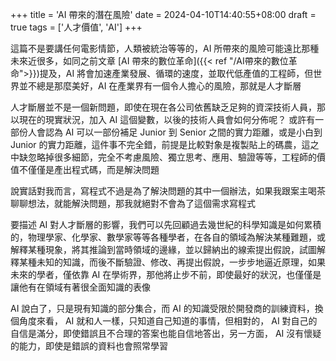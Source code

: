+++
title = 'AI 帶來的潛在風險'
date = 2024-04-10T14:40:55+08:00
draft = true
tags = ['人才價值', 'AI']
+++

這篇不是要講任何電影情節，人類被統治等等的，AI 所帶來的風險可能遠比那種未來近很多，如同之前文章 [AI 帶來的數位革命]({{< ref "/AI帶來的數位革命">}})提及，AI 將會加速產業發展、循環的速度，並取代低產值的工程師，但世界並不總是那麼美好，AI 在產業界有一個令人擔心的風險，那就是人才斷層

人才斷層並不是一個新問題，即使在現在各公司依舊缺乏足夠的資深技術人員，那以現在的現實狀況，加入 AI 這個變數，以後的技術人員會如何分佈呢？
或許有一部份人會認為 AI 可以一部份補足 Junior 到 Senior 之間的實力距離，或是小白到 Junior 的實力距離，這件事不完全錯，前提是比較對象是複製貼上的碼農，這之中缺忽略掉很多細節，完全不考慮風險、獨立思考、應用、驗證等等，工程師的價值不僅僅是產出程式碼，而是解決問題

說實話對我而言，寫程式不過是為了解決問題的其中一個辦法，如果我跟案主喝茶聊聊想法，就能解決問題，那我就絕對不會為了這個需求寫程式

要描述 AI 對人才斷層的影響，我們可以先回顧過去幾世紀的科學知識是如何累積的，物理學家、化學家、數學家等等各種學者，在各自的領域為解決某種難題，或解釋某種現象，將其推論到當時領域的邊緣，並以歸納出的線索提出假說，試圖解釋某種未知的知識，而後不斷驗證、修改、再提出假說，一步步地逼近原理，如果未來的學者，僅依靠 AI 在學術界，那他將止步不前，即使最好的狀況，也僅僅是讓他有在領域有著很全面知識的表像

AI 說白了，只是現有知識的部分集合，而 AI 的知識受限於開發商的訓練資料，換個角度來看， AI 就和人一樣，只知道自己知道的事情，但相對的， AI 對自己的自信是滿分，即使錯誤且不合理的答案也能自信地答出，另一方面， AI 沒有懷疑的能力，即使是錯誤的資料也會照常學習